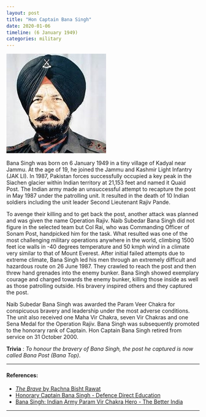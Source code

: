 ```yaml
---
layout: post
title: "Hon Captain Bana Singh"
date: 2020-01-06
timeline: (6 January 1949)
categories: military
---
```


<img src="/images/bana_singh.jpg" alt="Bana Singh Image" class="circular-img" />

Bana Singh was born on 6 January 1949 in a tiny village of Kadyal near Jammu. At the age of 19, he joined the Jammu and Kashmir Light Infantry (JAK LI). In 1987, Pakistan forces successfully occupied a key peak in the Siachen glacier within Indian territory at 21,153 feet and named it Quaid Post. The Indian army made an unsuccessful attempt to recapture the post in May 1987 under the patrolling unit. It resulted in the death of 10 Indian soldiers including the unit leader Second Lieutenant Rajiv Pande.

 To avenge their killing and to get back the post, another attack was planned and was given the name Operation Rajiv. Naib Subedar Bana Singh did not figure in the selected team but Col Rai, who was Commanding Officer of Sonam Post, handpicked him for the task. What resulted was one of the most challenging military operations anywhere in the world, climbing 1500 feet ice walls in -40 degrees temperature and 50 kmph wind in a climate very similar to that of Mount Everest. After initial failed attempts due to extreme climate, Bana Singh led his men through an extremely difficult and hazardous route on 26 June 1987. They crawled to reach the post and then threw hand grenades into the enemy bunker. Bana Singh showed exemplary courage and charged towards the enemy bunker, killing those inside as well as those patrolling outside. His bravery inspired others and they captured the post. 
 
 Naib Subedar Bana Singh was awarded the Param Veer Chakra for conspicuous bravery and leadership under the most adverse conditions. The unit also received one Maha Vir Chakra, seven Vir Chakras and one Sena Medal for the Operation Rajiv. Bana Singh was subsequently promoted to the honorary rank of Captain. Hon Captain Bana Singh retired from service on 31 October 2000.

__Trivia__ : *To honour the bravery of Bana Singh, the post he captured is now called Bana Post (Bana Top)*.

---

#### References:
- [*The Brave* by Rachna Bisht Rawat](https://www.amazon.in/Brave-Param-Vir-Chakra-Stories/dp/0143422359)
- [Honorary Captain Bana Singh - Defence Direct Education](https://www.defencedirecteducation.com/honorary-captain-bana-singh/)
- [Bana Singh: Indian Army Param Vir Chakra Hero - The Better India](https://www.thebetterindia.com/123693/bana-singh-indian-army-param-vir-chakra-hero-1987-siachen/)

---